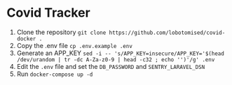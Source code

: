 # Covid Tracker

1) Clone the repository `git clone https://github.com/lobotomised/covid-docker .`
2) Copy the .env file `cp .env.example .env`
3) Generate an APP_KEY `sed -i -- 's/APP_KEY=insecure/APP_KEY='$(head /dev/urandom | tr -dc A-Za-z0-9 | head -c32 ; echo '')'/g' .env`
4) Edit the `.env` file and set the `DB_PASSWORD` and `SENTRY_LARAVEL_DSN`
4) Run `docker-compose up -d`
